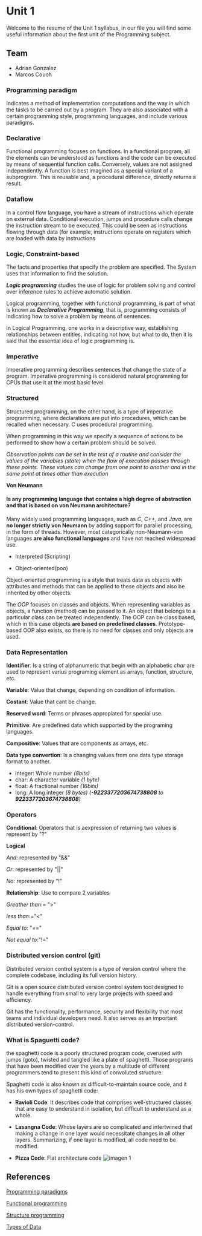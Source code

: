 # Unit 1

Welcome to the resume of the Unit 1 syllabus, in our file you will find some useful information about the first unit of the Programming subject.

## Team
+ Adrian Gonzalez
+ Marcos Couoh


### Programming paradigm

Indicates a method of implementation computations and the way in which the tasks to be carried out by a program. They are also associated with a certain programming style, programming languages, and include various paradigms.
 

### Declarative

Functional programming focuses on functions. In a functional program, all the elements can be understood as functions and the code can be executed by means of sequential function calls. Conversely, values ​​are not assigned independently. A function is best imagined as a special variant of a subprogram. This is reusable and, a procedural difference, directly returns a result.


### Dataflow


In a control flow language, you have a stream of instructions which operate on external data. Conditional execution, jumps and procedure calls change the instruction stream to be executed. This could be seen as instructions flowing through data (for example, instructions operate on registers which are loaded with data by instructions


### Logic, Constraint-based

The facts and properties that specify the problem are specified. The
System uses that information to find the solution.

**_Logic programming_** studies the use of logic for problem solving and control over inference rules to achieve automatic solution.

Logical programming, together with functional programming, is part of what is known as **_Declarative Programming_**, that is, programming consists of indicating how to solve a problem by means of sentences. 

In Logical Programming, one works in a descriptive way, establishing relationships between entities, indicating not how, but what to do, then it is said that the essential idea of logic programming is.


### Imperative

Imperative programming describes sentences that change the state of a program. Imperative programming is considered natural programming for CPUs that use it at the most basic level.

### Structured

Structured programming, on the other hand, is a type of imperative programming, where declarations are put into procedures, which can be recalled when necessary. C uses procedural programming.

When programming in this way we specify a sequence of actions to be performed to show how a certain problem should be solved.

_Observation points can be set in the text of a routine and consider the values of the variables (state) when the flow of execution passes through these points. These values can change from one point to another and in the same point at times other than execution_

**Von Neumann**

#### Is any programming language that contains a high degree of abstraction and that is based on von Neumann architecture?
Many widely used programming languages, such as _C_, _C++_, and _Java_, are **no longer strictly von Neumann** by adding support for parallel processing, in the form of threads. However, most categorically non-Neumann-von languages **are also functional languages** and have not reached widespread use.


+ Interpreted (Scripting) 

+ Object-oriented(poo)

Object-oriented programming is a style that treats data as objects with attributes and methods that can be applied to these objects and also be inherited by other objects.

The _OOP_ focuses on classes and objects. When representing variables as objects, a function (method) can be passed to it. An object that belongs to a particular class can be treated independently. The OOP can be class based, which in this case objects **are based on predefined classes**. Prototype-based OOP also exists, so there is no need for classes and only objects are used.


### Data Representation

**Identifier**: Is a string of alphanumeric that begin with an alphabetic _char_ are used to represent varius programing element as arrays, function, structure, etc.

**Variable**: Value that change, depending on condition of information.

**Costant**: Value that cant be change.

**Reserved word**: Terms or phrases appropiated for special use.

**Primitive**: Are predefined data which supported by the programing languages.

**Compositive**: Values that are components as arrays, etc.

**Data type convertion**: Is a changing values from one data type storage format to another.

+ integer: Whole number _(8bits)_
+ char: A character variable _(1 byte)_
+ float: A fractional number _(16bits)_
+ long: A long integer _(8 bytes) (**-9223377203674738808** to **9223377203674738808**)_


### Operators

**Conditional**: Operators that is aexpression of returning two values is represent by "?"

**Logical**

_And_: represented by "&&"

_Or_: represented by "||"

_No_: represented by "!"

**Relationship**: Use to compare 2 variables

_Greather than_:= ">"

_less than_:="<"

_Equal to_: "=="

_Not equal to_:"!="


### Distributed version control (git)

Distributed version control system is a type of version control where the complete codebase, including its full version history.

Git is a open source distributed version control system tool designed to handle everything from small to very large projects with speed and efficiency. 

Git has the functionality, performance, security and flexibility that most teams and individual developers need. It also serves as an important distributed version-control.


### What is Spaguetti code?
the spaghetti code is a poorly structured program code, overused with jumps (goto), twisted and tangled like a plate of spaghetti. Those programs that have been modified over the years by a multitude of different programmers tend to present this kind of convoluted structure. 

Spaghetti code is also known as difficult-to-maintain source code, and it has his own types of spaghetti code:

+ **Ravioli Code**: It describes code that comprises well-structured classes that are easy to understand in isolation, but difficult to understand as a whole.

+ **Lasangna Code**: Whose layers are so complicated and intertwined that making a change in one layer would necessitate changes in all other layers. Summarizing, if one layer is modified, all code need to be modified.


+ **Pizza Code**: Flat architecture code
![imagen 1][Logo]

[Logo]: https://docplayer.es/docs-images/41/3460988/images/page_4.jpg


## References

[Programming paradigms](https://desarrollo.espino.info/la-alegria-de-programar/los-paradigmas-de-programacion.html)

[Functional programming](https://codigofacilito.com/articulos/programacion-funcional)

[Structure programming](https://www.ecured.cu/Programacion_estructuradahttps://www.ecured.cu/Programacion_estructurada)

[Types of Data](http://decsai.ugr.es/~jfv/ed1/c/cdrom/cap2/cap24.htm)


